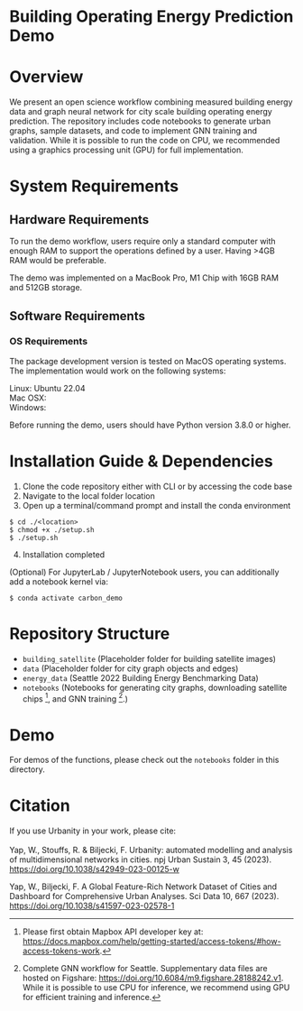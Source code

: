 # Building Operating Energy Prediction Demo

# Overview

We present an open science workflow combining measured building energy data and graph neural network for city scale building operating energy prediction. The repository includes code notebooks to generate urban graphs, sample datasets, and code to implement GNN training and validation. While it is possible to run the code on CPU, we recommended using a graphics processing unit (GPU) for full implementation.

# System Requirements

## Hardware Requirements

To run the demo workflow, users require only a standard computer with enough RAM to support the operations defined by a user. Having >4GB RAM would be preferable. 

The demo was implemented on a MacBook Pro, M1 Chip with 16GB RAM and 512GB storage.

## Software Requirements

### OS Requirements

The package development version is tested on MacOS operating systems. The implementation would work on the following systems:

Linux: Ubuntu 22.04  
Mac OSX:  
Windows:  

Before running the demo, users should have Python version 3.8.0 or higher.

# Installation Guide & Dependencies

1. Clone the code repository either with CLI or by accessing the code base
2. Navigate to the local folder location
3. Open up a terminal/command prompt and install the conda environment

```
$ cd ./<location>
$ chmod +x ./setup.sh
$ ./setup.sh
```

4. Installation completed

(Optional) For JupyterLab / JupyterNotebook users, you can additionally add a notebook kernel via:

```
$ conda activate carbon_demo
```

# Repository Structure
- `building_satellite` (Placeholder folder for building satellite images)
- `data` (Placeholder folder for city graph objects and edges)
- `energy_data` (Seattle 2022 Building Energy Benchmarking Data)
- `notebooks` (Notebooks for generating city graphs, downloading satellite chips [^1], and GNN training [^2].)

[^1]: Please first obtain Mapbox API developer key at: https://docs.mapbox.com/help/getting-started/access-tokens/#how-access-tokens-work.
[^2]: Complete GNN workflow for Seattle. Supplementary data files are hosted on Figshare: https://doi.org/10.6084/m9.figshare.28188242.v1. While it is possible to use CPU for inference, we recommend using GPU for efficient training and inference. 

# Demo

For demos of the functions, please check out the `notebooks` folder in this directory. 

# Citation

If you use Urbanity in your work, please cite:
<br></br>
Yap, W., Stouffs, R. & Biljecki, F. Urbanity: automated modelling and analysis of multidimensional networks in cities. npj Urban Sustain 3, 45 (2023). https://doi.org/10.1038/s42949-023-00125-w

Yap, W., Biljecki, F. A Global Feature-Rich Network Dataset of Cities and Dashboard for Comprehensive Urban Analyses. Sci Data 10, 667 (2023). https://doi.org/10.1038/s41597-023-02578-1